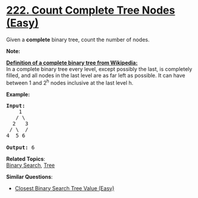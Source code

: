 # [222. Count Complete Tree Nodes (Easy)](https://leetcode.com/problems/count-complete-tree-nodes/)

<p>Given a <b>complete</b> binary tree, count the number of nodes.</p>

<p><b>Note: </b></p>

<p><b><u>Definition of a complete binary tree from <a href="http://en.wikipedia.org/wiki/Binary_tree#Types_of_binary_trees" target="_blank">Wikipedia</a>:</u></b><br>
In a complete binary tree every level, except possibly the last, is completely filled, and all nodes in the last level are as far left as possible. It can have between 1 and 2<sup>h</sup> nodes inclusive at the last level h.</p>

<p><strong>Example:</strong></p>

<pre><strong>Input:</strong> 
    1
   / \
  2   3
 / \  /
4  5 6

<strong>Output:</strong> 6</pre>

**Related Topics**:  
[Binary Search](https://leetcode.com/tag/binary-search/), [Tree](https://leetcode.com/tag/tree/)

**Similar Questions**:

- [Closest Binary Search Tree Value (Easy)](https://leetcode.com/problems/closest-binary-search-tree-value/)
